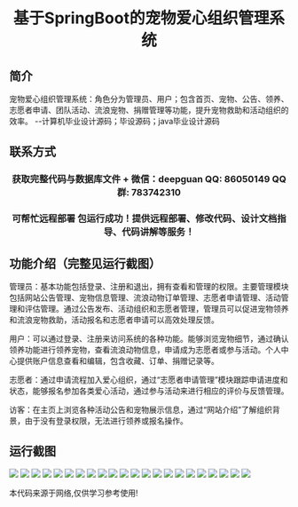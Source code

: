 <p><h1 align="center">基于SpringBoot的宠物爱心组织管理系统</h1></p>

## 简介
宠物爱心组织管理系统：角色分为管理员、用户；包含首页、宠物、公告、领养、志愿者申请、团队活动、流浪宠物、捐赠管理等功能，提升宠物救助和活动组织的效率。    --计算机毕业设计源码；毕设源码；java毕业设计源码


## 联系方式
<p><h3 align="center">获取完整代码与数据库文件 + 微信：deepguan QQ: 86050149 QQ群: 783742310</h3></p>
<p><h3 align="center">可帮忙远程部署 包运行成功！提供远程部署、修改代码、设计文档指导、代码讲解等服务！</h3></p>

## 功能介绍（完整见运行截图）
管理员：基本功能包括登录、注册和退出，拥有查看和管理的权限。主要管理模块包括网站公告管理、宠物信息管理、流浪动物订单管理、志愿者申请管理、活动管理和评估管理。通过公告发布、活动组织和志愿者管理，管理员可以促进宠物领养和流浪宠物救助，活动报名和志愿者申请可以高效处理反馈。

用户：可以通过登录、注册来访问系统的各种功能。能够浏览宠物细节，通过确认领养功能进行领养宠物，查看流浪动物信息，申请成为志愿者或参与活动。个人中心提供账户信息查看和编辑，包含收藏、订单、捐赠记录等。

志愿者：通过申请流程加入爱心组织，通过“志愿者申请管理”模块跟踪申请进度和状态，能够报名参加各类爱心活动，通过参与活动来进行相应的评价与反馈管理。

访客：在主页上浏览各种活动公告和宠物展示信息，通过“网站介绍”了解组织背景，由于没有登录权限，无法进行领养或报名操作。


## 运行截图
![](https://bs-1329754181.cos.ap-shanghai.myqcloud.com/spring/PetLoveOrganizationManagementSystem/img/001.jpg)
![](https://bs-1329754181.cos.ap-shanghai.myqcloud.com/spring/PetLoveOrganizationManagementSystem/img/002.jpg)
![](https://bs-1329754181.cos.ap-shanghai.myqcloud.com/spring/PetLoveOrganizationManagementSystem/img/003.jpg)
![](https://bs-1329754181.cos.ap-shanghai.myqcloud.com/spring/PetLoveOrganizationManagementSystem/img/004.jpg)
![](https://bs-1329754181.cos.ap-shanghai.myqcloud.com/spring/PetLoveOrganizationManagementSystem/img/005.jpg)
![](https://bs-1329754181.cos.ap-shanghai.myqcloud.com/spring/PetLoveOrganizationManagementSystem/img/006.jpg)
![](https://bs-1329754181.cos.ap-shanghai.myqcloud.com/spring/PetLoveOrganizationManagementSystem/img/007.jpg)
![](https://bs-1329754181.cos.ap-shanghai.myqcloud.com/spring/PetLoveOrganizationManagementSystem/img/008.jpg)
![](https://bs-1329754181.cos.ap-shanghai.myqcloud.com/spring/PetLoveOrganizationManagementSystem/img/009.jpg)
![](https://bs-1329754181.cos.ap-shanghai.myqcloud.com/spring/PetLoveOrganizationManagementSystem/img/010.jpg)
![](https://bs-1329754181.cos.ap-shanghai.myqcloud.com/spring/PetLoveOrganizationManagementSystem/img/011.jpg)
![](https://bs-1329754181.cos.ap-shanghai.myqcloud.com/spring/PetLoveOrganizationManagementSystem/img/012.jpg)
![](https://bs-1329754181.cos.ap-shanghai.myqcloud.com/spring/PetLoveOrganizationManagementSystem/img/013.jpg)
![](https://bs-1329754181.cos.ap-shanghai.myqcloud.com/spring/PetLoveOrganizationManagementSystem/img/014.jpg)
![](https://bs-1329754181.cos.ap-shanghai.myqcloud.com/spring/PetLoveOrganizationManagementSystem/img/015.jpg)
![](https://bs-1329754181.cos.ap-shanghai.myqcloud.com/spring/PetLoveOrganizationManagementSystem/img/016.jpg)
![](https://bs-1329754181.cos.ap-shanghai.myqcloud.com/spring/PetLoveOrganizationManagementSystem/img/017.jpg)
![](https://bs-1329754181.cos.ap-shanghai.myqcloud.com/spring/PetLoveOrganizationManagementSystem/img/018.jpg)
![](https://bs-1329754181.cos.ap-shanghai.myqcloud.com/spring/PetLoveOrganizationManagementSystem/img/019.jpg)
![](https://bs-1329754181.cos.ap-shanghai.myqcloud.com/spring/PetLoveOrganizationManagementSystem/img/020.jpg)
![](https://bs-1329754181.cos.ap-shanghai.myqcloud.com/spring/PetLoveOrganizationManagementSystem/img/021.jpg)
![](https://bs-1329754181.cos.ap-shanghai.myqcloud.com/spring/PetLoveOrganizationManagementSystem/img/022.jpg)

<p>本代码来源于网络,仅供学习参考使用!</p>
